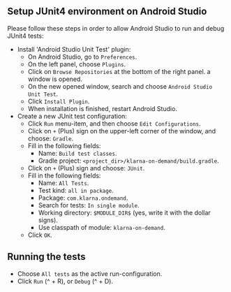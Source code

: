 ## Setup JUnit4 environment on Android Studio

Please follow these steps in order to allow Android Studio to run and debug JUnit4 tests:
* Install 'Android Studio Unit Test' plugin:
  * On Android Studio, go to `Preferences`.
  * On the left panel, choose `Plugins`.
  * Click on `Browse Repositories` at the bottom of the right panel. a window is opened.
  * On the new opened window, search and choose `Android Studio Unit Test`.
  * Click `Install Plugin`.
  * When installation is finished, restart Android Studio.
* Create a new JUnit test configuration:
  * Click `Run` menu-item, and then choose `Edit Configurations`.
  * Click on `+` (Plus) sign on the upper-left corner of the window, and choose: `Gradle`.
  * Fill in the following fields:
    * Name: `Build test classes`.
    * Gradle project: `<project_dir>/klarna-on-demand/build.gradle`.
  * Click on `+` (Plus) sign and choose: `JUnit`.
  * Fill in the following fields:
    * Name: `All Tests`.
    * Test kind: `all in package`.
    * Package: `com.klarna.ondemand`.
    * Search for tests: `In single module`.
    * Working directory: `$MODULE_DIR$` (yes, write it with the dollar signs).
    * Use classpath of module: `klarna-on-demand`.
  * Click `OK`.


## Running the tests
  * Choose `All tests` as the active run-configuration.
  * Click `Run` (^ + R), or `Debug` (^ + D).

